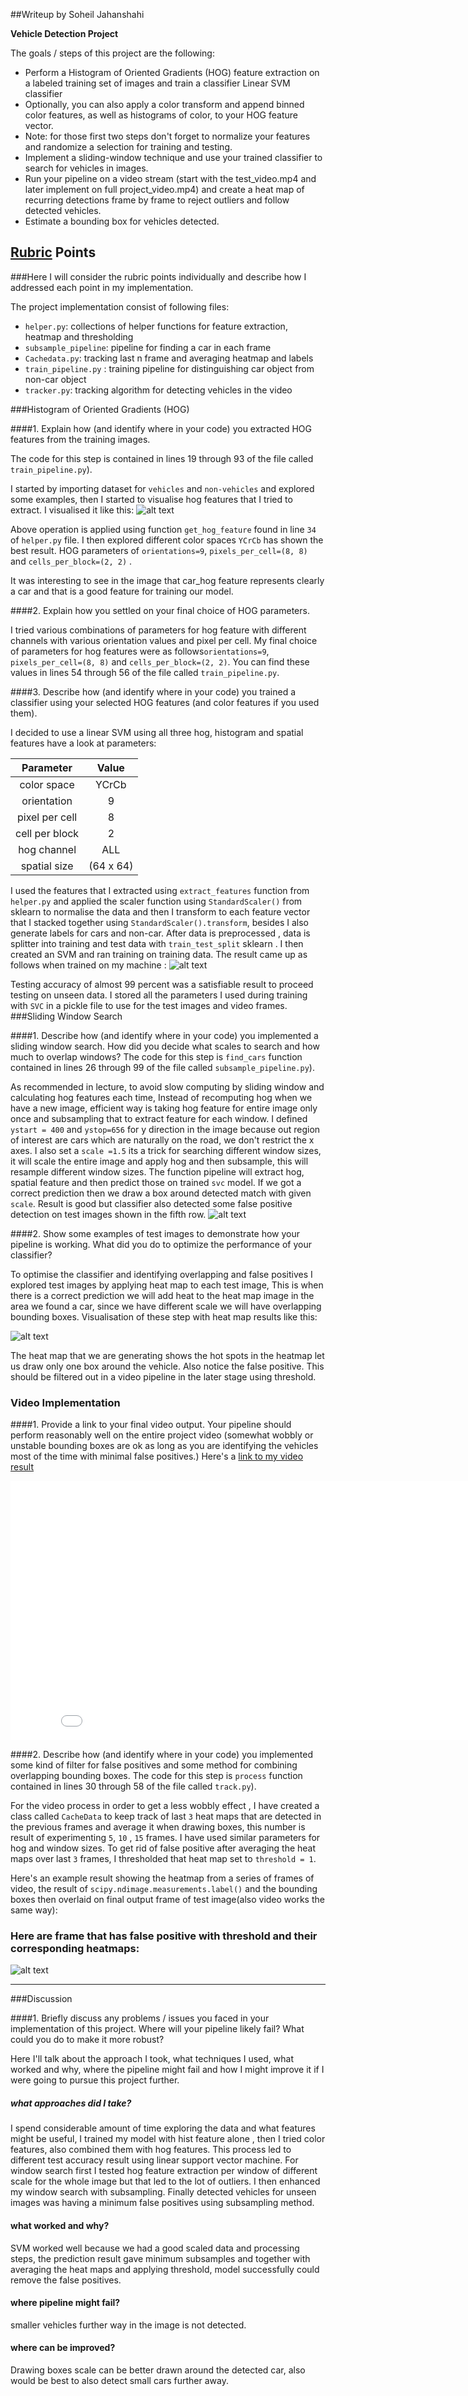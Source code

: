 ##Writeup by Soheil Jahanshahi

**Vehicle Detection Project**

The goals / steps of this project are the following:

* Perform a Histogram of Oriented Gradients (HOG) feature extraction on a labeled training set of images and train a classifier Linear SVM classifier
* Optionally, you can also apply a color transform and append binned color features, as well as histograms of color, to your HOG feature vector. 
* Note: for those first two steps don't forget to normalize your features and randomize a selection for training and testing.
* Implement a sliding-window technique and use your trained classifier to search for vehicles in images.
* Run your pipeline on a video stream (start with the test_video.mp4 and later implement on full project_video.mp4) and create a heat map of recurring detections frame by frame to reject outliers and follow detected vehicles.
* Estimate a bounding box for vehicles detected.

[//]: # (Image References)
[image1]: ./output_images/car-noncar-hog.png
[image2]: ./output_images/res-svm.png
[image3]: ./output_images/windows.png
[image4]: ./output_images/window_heatmap.png
[image5]: ./output_images/result.jpg 
[video1]: ./project_video.mp4

## [Rubric](https://review.udacity.com/#!/rubrics/513/view) Points
###Here I will consider the rubric points individually and describe how I addressed each point in my implementation.  

The project implementation consist of following files:

* `helper.py`: collections of helper functions for feature extraction, heatmap and thresholding 
* `subsample_pipeline`: pipeline for finding a car in each frame
* `Cachedata.py`: tracking last n frame and averaging heatmap and labels 
* `train_pipeline.py` : training pipeline for distinguishing car object from non-car object
* `tracker.py`: tracking algorithm for detecting vehicles in the video


###Histogram of Oriented Gradients (HOG)

####1. Explain how (and identify where in your code) you extracted HOG features from the training images.

The code for this step is contained in lines 19 through 93 of the file called `train_pipeline.py`).  

I started by importing dataset for `vehicles` and `non-vehicles` and explored some examples, then I started to visualise hog features that I tried to extract. I visualised it like this: 
![alt text][image1]

Above operation is applied using function `get_hog_feature` found in line `34` of `helper.py` file. I then explored different color spaces `YCrCb` has shown the best result. HOG parameters of `orientations=9`, `pixels_per_cell=(8, 8)` and `cells_per_block=(2, 2)` . 

It was interesting to see in the image that car_hog feature represents clearly a car and that is a good feature for training our model. 

####2. Explain how you settled on your final choice of HOG parameters.

I tried various combinations of parameters for hog feature with different channels with various orientation values and pixel per cell. My final choice of parameters for hog features were as follows`orientations=9`, `pixels_per_cell=(8, 8)` and `cells_per_block=(2, 2)`. You can find these values in lines 54 through 56 of the file called `train_pipeline.py`. 

####3. Describe how (and identify where in your code) you trained a classifier using your selected HOG features (and color features if you used them).

I decided to use a linear SVM using all three hog, histogram and spatial features have a look at parameters:

| Parameter        | Value   | 
|:-------------:|:-------------:| 
| color space     | YCrCb       | 
| orientation      | 9      |
| pixel per cell     | 8      |
| cell per block      | 2        |
| hog channel | ALL|
| spatial size | (64 x 64) |

I used the features that I extracted using `extract_features` function from `helper.py`  and applied the scaler function using `StandardScaler()` from sklearn to  normalise the data and then I transform to each feature vector that I stacked together using `StandardScaler().transform`, besides I also generate labels for cars and non-car. After data is preprocessed , data is splitter into training and test data with `train_test_split` sklearn .  I then created an SVM and ran  training on training data. The result came up as follows when trained on my machine :
![alt text][image2]

Testing accuracy of almost 99 percent was a satisfiable result to proceed testing on unseen data. I stored all the parameters I used during training with `SVC` in a pickle file to use for the test images and video frames.
###Sliding Window Search

####1. Describe how (and identify where in your code) you implemented a sliding window search.  How did you decide what scales to search and how much to overlap windows?
The code for this step is `find_cars` function contained in lines 26 through 99 of the file called `subsample_pipeline.py`). 

As recommended in lecture, to avoid slow computing by sliding window and calculating hog features each time, Instead of recomputing hog when we have a new image, efficient way is taking hog feature for entire image only once and subsampling that to extract feature for each window. I defined `ystart = 400` and `ystop=656` for y direction in the image because out region of interest are cars which are naturally on the road, we don't restrict the x axes. I also set a `scale =1.5` its a trick for searching different window sizes, it will scale the entire image and apply hog and then subsample, this will resample different window sizes. The function pipeline will extract hog, spatial feature and then predict those on trained `svc` model. If we got a correct prediction then we draw a box around detected match with given `scale`. Result is good but classifier also detected some false positive detection on test images shown in the fifth row.
![alt text][image3]

####2. Show some examples of test images to demonstrate how your pipeline is working.  What did you do to optimize the performance of your classifier?

To optimise the classifier and identifying overlapping and false positives I explored test images by applying heat map to each test image, This is when there is a correct prediction we will add heat to the heat map image in the area we found a car, since we have different scale we will have overlapping bounding boxes. Visualisation of these step with heat map results like this: 

![alt text][image4]

The heat map that we are generating shows the hot spots in the heatmap let us draw only one box around the vehicle. Also notice the false positive. This should be filtered out in a video pipeline in the later stage using threshold.


### Video Implementation

####1. Provide a link to your final video output.  Your pipeline should perform reasonably well on the entire project video (somewhat wobbly or unstable bounding boxes are ok as long as you are identifying the vehicles most of the time with minimal false positives.)
Here's a [link to my video result](./tracked_video.mp4)
<iframe width="850" height="415" src="./tracked_video.mp4" frameborder="0" ></iframe>


####2. Describe how (and identify where in your code) you implemented some kind of filter for false positives and some method for combining overlapping bounding boxes.
The code for this step is `process` function contained in lines 30 through 58 of the file called `track.py`). 

For the video process in order to get a less wobbly effect , I have created a class called `CacheData` to keep track of last `3` heat maps that are detected in the previous frames and average it when drawing boxes, this number is result of experimenting `5`, `10` , `15` frames. I have used similar parameters for hog and window sizes. To get rid of false positive after averaging the heat maps over last `3` frames, I thresholded that heat map set to `threshold = 1`. 

Here's an example result showing the heatmap from a series of frames of video, the result of `scipy.ndimage.measurements.label()` and the bounding boxes then overlaid on final output frame of test image(also video works the same way):

### Here are  frame that has false positive with threshold and their corresponding heatmaps:

![alt text][image5]





---

###Discussion

####1. Briefly discuss any problems / issues you faced in your implementation of this project.  Where will your pipeline likely fail?  What could you do to make it more robust?

Here I'll talk about the approach I took, what techniques I used, what worked and why, where the pipeline might fail and how I might improve it if I were going to pursue this project further.  

##### what approaches did I take?
 I spend considerable amount of time exploring the data and what features might be useful, I trained my model with hist feature alone , then I tried color features, also combined them with hog features. This process led to different test accuracy result using linear support vector machine. For window search first I tested hog feature extraction per window of different scale for the whole image but that led to the lot of outliers. I then enhanced my window search with subsampling. Finally detected vehicles for unseen images was having a minimum false positives using subsampling method.
 
#### what worked and why?
SVM worked well because we had a good scaled data and processing steps, the prediction result gave minimum subsamples and together with averaging the heat maps and applying threshold, model successfully could remove the false positives.

#### where pipeline might fail?
smaller vehicles further way in the image is not detected. 

#### where can be improved?
Drawing boxes scale can be better drawn around the detected car, also would be best to also detect small cars further away.  		